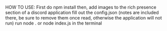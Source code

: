 HOW TO USE: 
    First do npm install
    then, add images to the rich presence section of a discord application
    fill out the config.json (notes are included there, be sure to remove them once read, otherwise the application will not run)
    run node . or node index.js in the terminal